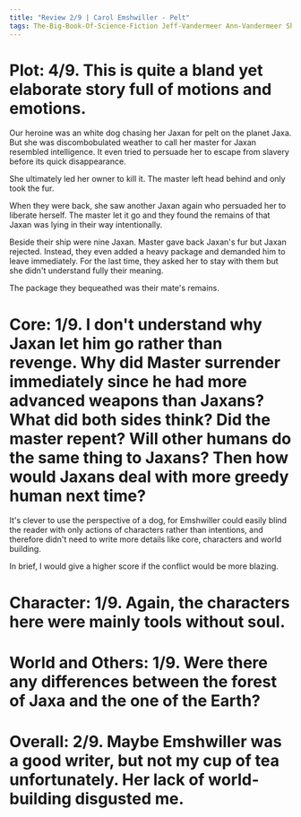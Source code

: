 ```yaml
---
title: "Review 2/9 | Carol Emshwiller - Pelt"
tags: The-Big-Book-Of-Science-Fiction Jeff-Vandermeer Ann-Vandermeer Short-Story Novelette Science-Fiction 1921- 1958
---
```


# Plot: 4/9. This is quite a bland yet elaborate story full of motions and emotions.
Our heroine was an white dog chasing her Jaxan for pelt on the planet Jaxa. But she was discombobulated weather to call her master for Jaxan resembled intelligence. It even tried to persuade her to escape from slavery before its quick disappearance.

She ultimately led her owner to kill it. The master left head behind and only took the fur.

When they were back, she saw another Jaxan again who persuaded her to liberate herself. The master let it go and they found the remains of that Jaxan was lying in their way intentionally.

Beside their ship were nine Jaxan. Master gave back Jaxan's fur but Jaxan rejected. Instead, they even added a heavy package and demanded him to leave immediately. For the last time, they asked her to stay with them but she didn't understand fully their meaning.

The package they bequeathed was their mate's remains.



# Core: 1/9. I don't understand why Jaxan let him go rather than revenge. Why did Master surrender immediately since he had more advanced weapons than Jaxans? What did both sides think? Did the master repent? Will other humans do the same thing to Jaxans? Then how would Jaxans deal with more greedy human next time? 
It's clever to use the perspective of a dog, for Emshwiller could easily blind the reader with only actions of characters rather than intentions, and therefore didn't need to write more details like core, characters and world building.

In brief, I would give a higher score if the conflict would be more blazing.


# Character: 1/9. Again, the characters here were mainly tools without soul.



# World and Others: 1/9. Were there any differences between the forest of Jaxa and the one of the Earth?



# Overall: 2/9. Maybe Emshwiller was a good writer, but not my cup of tea unfortunately. Her lack of world-building disgusted me.
